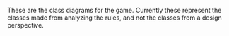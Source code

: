 These are the class diagrams for the game.
Currently these represent the classes made from analyzing the rules, and
not the classes from a design perspective.